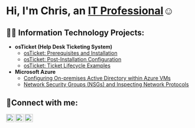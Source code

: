 
<h1>Hi, I'm Chris, an <a href="https://linkedin.com/in/Christopher Elong">IT Professional</a>☺</h1>

<h2>👨‍💻 Information Technology Projects:</h2>

- <b>osTicket (Help Desk Ticketing System)</b>
  - [osTicket: Prerequisites and Installation](https://github.com/Chriselongcc/osticket-prereqs)
  - [osTicket: Post-Installation Configuration](https://github.com/Chriselongcc/post-install-config)
  - [osTicket: Ticket Lifecycle Examples](https://github.com/Chriselongcc/ticket-lifecycle)
- <b>Microsoft Azure</b>
  - [Configuring On-premises Active Directory within Azure VMs](https://github.com/Chriselongcc/configure-ad)
  - [Network Security Groups (NSGs) and Inspecting Network Protocols](https://github.com/Chriselongcc/azure-network-protocols)

<h2>🤳Connect with me:</h2>

[<img align="left" alt="Chris | Twitter" width="22px" src="https://cdn.jsdelivr.net/npm/simple-icons@v3/icons/twitter.svg" />][twitter]
[<img align="left" alt="Chris | LinkedIn" width="22px" src="https://cdn.jsdelivr.net/npm/simple-icons@v3/icons/linkedin.svg" />][linkedin]
[<img align="left" alt="Chris | Instagram" width="22px" src="https://cdn.jsdelivr.net/npm/simple-icons@v3/icons/instagram.svg" />][instagram]

[twitter]: https://twitter.com/Chris
[instagram]: https://www.instagram.com/Chris
[linkedin]: https://linkedin.com/in/Chris
